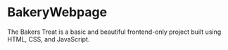 # BakeryWebpage
The Bakers Treat is a basic and beautiful frontend-only project built using HTML, CSS, and JavaScript. 
